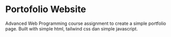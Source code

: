 # Portofolio Website

Advanced Web Programming course assignment to create a simple portfolio page. Built with simple html, tailwind css dan simple javascript.